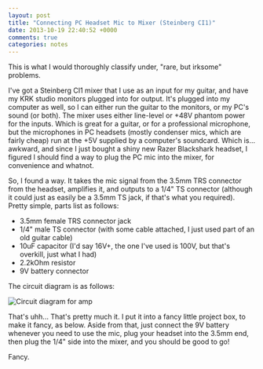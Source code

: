 ```yaml
---
layout: post
title: "Connecting PC Headset Mic to Mixer (Steinberg CI1)"
date: 2013-10-19 22:40:52 +0000
comments: true
categories: notes
---
```


This is what I would thoroughly classify under, "rare, but irksome" problems.

I've got a Steinberg CI1 mixer that I use as an input for my guitar, and have my KRK studio monitors plugged into for output. It's plugged into my computer as well, so I can either run the guitar to the monitors, or my PC's sound (or both). The mixer uses either line-level or +48V phantom power for the inputs. Which is great for a guitar, or for a professional microphone, but the microphones in PC headsets (mostly condenser mics, which are fairly cheap) run at the +5V supplied by a computer's soundcard. Which is... awkward, and since I just bought a shiny new Razer Blackshark headset, I figured I should find a way to plug the PC mic into the mixer, for convenience and whatnot.

So, I found a way. It takes the mic signal from the 3.5mm TRS connector from the headset, amplifies it, and outputs to a 1/4" TS connector (although it could just as easily be a 3.5mm TS jack, if that's what you required). Pretty simple, parts list as follows:

* 3.5mm female TRS connector jack
* 1/4" male TS connector (with some cable attached, I just used part of an old guitar cable)
* 10uF capacitor (I'd say 16V+, the one I've used is 100V, but that's overkill, just what I had)
* 2.2kOhm resistor
* 9V battery connector

The circuit diagram is as follows:

![Circuit diagram for amp](http://mahler.ca/notablog/wp-content/uploads/2013/10/PC-Headset-to-Mixer-amp.jpg)

That's uhh... That's pretty much it. I put it into a fancy little project box, to make it fancy, as below. Aside from that, just connect the 9V battery whenever you need to use the mic, plug your headset into the 3.5mm end, then plug the 1/4" side into the mixer, and you should be good to go!

Fancy.